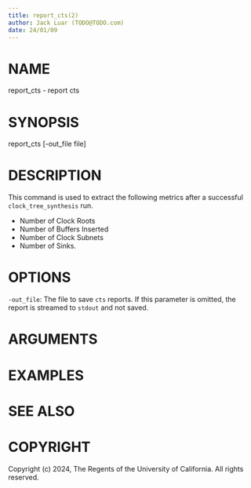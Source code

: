 ```yaml
---
title: report_cts(2)
author: Jack Luar (TODO@TODO.com)
date: 24/01/09
---
```


# NAME

report_cts - report cts

# SYNOPSIS

report_cts 
    [-out_file file]


# DESCRIPTION

This command is used to extract the following metrics after a successful `clock_tree_synthesis` run. 
- Number of Clock Roots
- Number of Buffers Inserted
- Number of Clock Subnets
- Number of Sinks.

# OPTIONS

`-out_file`:  The file to save `cts` reports. If this parameter is omitted, the report is streamed to `stdout` and not saved.

# ARGUMENTS

# EXAMPLES

# SEE ALSO

# COPYRIGHT

Copyright (c) 2024, The Regents of the University of California. All rights reserved.
